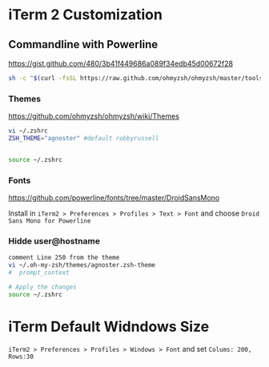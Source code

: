 # iTerm 2 Customization

## Commandline with Powerline
https://gist.github.com/480/3b41f449686a089f34edb45d00672f28

```bash
sh -c "$(curl -fsSL https://raw.github.com/ohmyzsh/ohmyzsh/master/tools/install.sh)"
```

### Themes
https://github.com/ohmyzsh/ohmyzsh/wiki/Themes

```bash
vi ~/.zshrc
ZSH_THEME="agnoster" #default robbyrussell


source ~/.zshrc
```

### Fonts
https://github.com/powerline/fonts/tree/master/DroidSansMono

Install in `iTerm2 > Preferences > Profiles > Text > Font` and choose `Droid Sans Mono for Powerline`


### Hidde user@hostname
```bash
comment Line 250 from the theme
vi ~/.oh-my-zsh/themes/agnoster.zsh-theme
#  prompt_context

# Apply the changes
source ~/.zshrc
```

# iTerm Default Widndows Size
`iTerm2 > Preferences > Profiles > Windows > Font` and set `Colums: 200, Rows:30`
